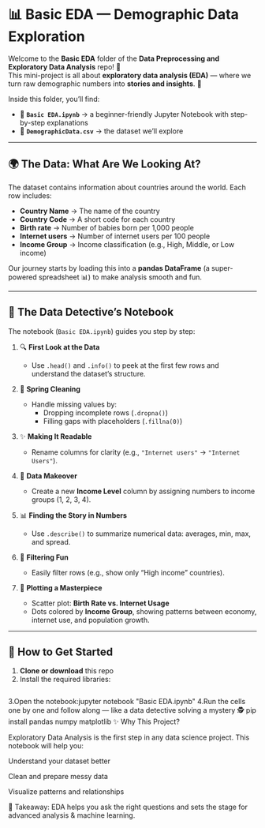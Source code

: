 # 📊 Basic EDA — Demographic Data Exploration  

Welcome to the **Basic EDA** folder of the **Data Preprocessing and Exploratory Data Analysis** repo! 🎉  
This mini-project is all about **exploratory data analysis (EDA)** — where we turn raw demographic numbers into **stories and insights**. 🚀  

Inside this folder, you’ll find:  
- 📝 **`Basic EDA.ipynb`** → a beginner-friendly Jupyter Notebook with step-by-step explanations  
- 📂 **`DemographicData.csv`** → the dataset we’ll explore  

---

## 🌍 The Data: What Are We Looking At?  

The dataset contains information about countries around the world. Each row includes:  

- **Country Name** → The name of the country  
- **Country Code** → A short code for each country  
- **Birth rate** → Number of babies born per 1,000 people  
- **Internet users** → Number of internet users per 100 people  
- **Income Group** → Income classification (e.g., High, Middle, or Low income)  

Our journey starts by loading this into a **pandas DataFrame** (a super-powered spreadsheet 📊) to make analysis smooth and fun.  

---

## 📓 The Data Detective’s Notebook  

The notebook (`Basic EDA.ipynb`) guides you step by step:  

1. 🔍 **First Look at the Data**  
   - Use `.head()` and `.info()` to peek at the first few rows and understand the dataset’s structure.  

2. 🧹 **Spring Cleaning**  
   - Handle missing values by:  
     - Dropping incomplete rows (`.dropna()`)  
     - Filling gaps with placeholders (`.fillna(0)`)  

3. ✨ **Making It Readable**  
   - Rename columns for clarity (e.g., `"Internet users"` → `"Internet Users"`).  

4. 🔢 **Data Makeover**  
   - Create a new **Income Level** column by assigning numbers to income groups (1, 2, 3, 4).  

5. 📊 **Finding the Story in Numbers**  
   - Use `.describe()` to summarize numerical data: averages, min, max, and spread.  

6. 🎯 **Filtering Fun**  
   - Easily filter rows (e.g., show only “High income” countries).  

7. 🎨 **Plotting a Masterpiece**  
   - Scatter plot: **Birth Rate vs. Internet Usage**  
   - Dots colored by **Income Group**, showing patterns between economy, internet use, and population growth.  

---

## 🚀 How to Get Started  

1. **Clone or download** this repo  
2. Install the required libraries:  
   ```bash
3.Open the notebook:jupyter notebook "Basic EDA.ipynb"
4.Run the cells one by one and follow along — like a data detective solving a mystery 🕵️
   pip install pandas numpy matplotlib
✨ Why This Project?

Exploratory Data Analysis is the first step in any data science project.
This notebook will help you:

Understand your dataset better

Clean and prepare messy data

Visualize patterns and relationships

🔑 Takeaway: EDA helps you ask the right questions and sets the stage for advanced analysis & machine learning.
